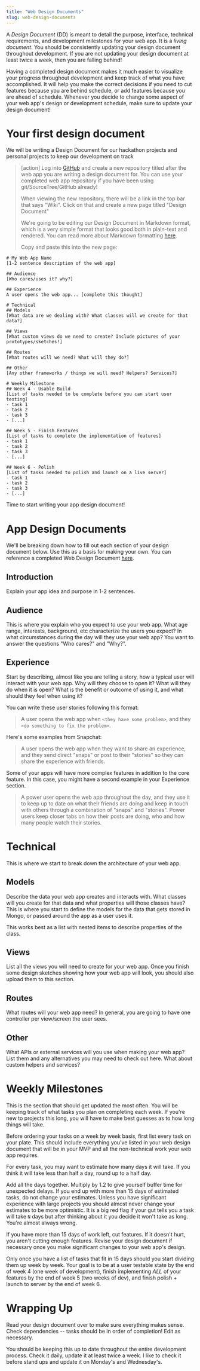 ```yaml
---
title: "Web Design Documents"
slug: web-design-documents
---
```


A _Design Document_ (DD) is meant to detail the purpose, interface, technical requirements, and development milestones for your web app. It is a _living document_. You should be consistently updating your design document throughout development. If you are not updating your design document at least twice a week, then you are falling behind!

Having a completed design document makes it much easier to visualize your progress throughout development and keep track of what you have accomplished. It will help you make the correct decisions if you need to cut features because you are behind schedule, or add features because you are ahead of schedule. Whenever you decide to change some aspect of your web app's design or development schedule, make sure to update your design document!

# Your first design document

We will be writing a Design Document for our hackathon projects and personal projects to keep our development on track

> [action]
> Log into [GitHub](http://github.com) and create a new repository titled after the web app you are writing a design document for. You can use your completed web app repository if you have been using git/SourceTree/GitHub already!
>
> When viewing the new repository, there will be a link in the top bar that says "Wiki". Click on that and create a new page titled "Design Document"
>
> We're going to be editing our Design Document in Markdown format, which is a very simple format that looks good both in plain-text and rendered. You can read more about Markdown formatting [here](https://github.com/adam-p/markdown-here/wiki/Markdown-Cheatsheet).
>
> Copy and paste this into the new page:
>
```
# My Web App Name
[1-2 sentence description of the web app]
​
## Audience
[Who cares/uses it? why?]
​
## Experience
A user opens the web app... [complete this thought]
​
# Technical
## Models
[What data are we dealing with? What classes will we create for that data?]
​
## Views
[What custom views do we need to create? Include pictures of your prototypes/sketches!]
​
## Routes
[What routes will we need? What will they do?]
​
## Other
[Any other frameworks / things we will need? Helpers? Services?]
​
# Weekly Milestone
## Week 4 - Usable Build
[List of tasks needed to be complete before you can start user testing]
- task 1
- task 2
- task 3
- [...]
​
## Week 5 - Finish Features
[List of tasks to complete the implementation of features]
- task 1
- task 2
- task 3
- [...]
​
## Week 6 - Polish
[List of tasks needed to polish and launch on a live server]
- task 1
- task 2
- task 3
- [...]
```

Time to start writing your app design document!

# App Design Documents

We'll be breaking down how to fill out each section of your design document below. Use this as a basis for making your own. You can reference a completed Web Design Document [here](https://github.com/MakeSchool-Tutorials/Web-Design-Documents/wiki/Sample-Web-Design-Document).

## Introduction

Explain your app idea and purpose in 1-2 sentences.

## Audience

This is where you explain who you expect to use your web app. What age range, interests, background, etc characterize the users you expect? In what circumstances during the day will they use your web app? You want to answer the questions "Who cares?" and "Why?".

## Experience

Start by describing, almost like you are telling a story, how a typical user will interact with your web app. Why will they choose to open it? What will they do when it is open? What is the benefit or outcome of using it, and what should they feel when using it?

You can write these user stories following this format:
> A user opens the web app when `<they have some problem>`, and they `<do something to fix the problem>`.

Here's some examples from Snapchat:
> A user opens the web app when they want to share an experience, and they send direct "snaps" or post to their "stories" so they can share the experience with friends.

Some of your apps will have more complex features in addition to the core feature. In this case, you might have a second example in your Experience section.
> A power user opens the web app throughout the day, and they use it to keep up to date on what their friends are doing and keep in touch with others through a combination of "snaps" and "stories". Power users keep closer tabs on how their posts are doing, who and how many people watch their stories.

# Technical

This is where we start to break down the architecture of your web app.

## Models

Describe the data your web app creates and interacts with. What classes will you create for that data and what properties will those classes have? This is where you start to define the models for the data that gets stored in Mongo, or passed around the app as a user uses it.

This works best as a list with nested items to describe properties of the class.

## Views

List all the views you will need to create for your web app. Once you finish some design sketches showing how your web app will look, you should also upload them to this section.

## Routes

What routes will your web app need? In general, you are going to have one controller per view/screen the user sees.

## Other

What APIs or external services will you use when making your web app? List them and any alternatives you may need to check out here. What about custom helpers and services?

# Weekly Milestones

This is the section that should get updated the most often. You will be keeping track of what tasks you plan on completing each week. If you're new to projects this long, you will have to make best guesses as to how long things will take.

Before ordering your tasks on a week by week basis, first list every task on your plate. This should include everything you've listed in your web design document that will be in your MVP and all the non-technical work your web app requires.

For every task, you may want to estimate how many days it will take. If you think it will take less than half a day, round up to a half day.

Add all the days together. Multiply by 1.2 to give yourself buffer time for unexpected delays. If you end up with more than 15 days of estimated tasks, do not change your estimates. Unless you have significant experience with large projects you should almost never change your estimates to be more optimistic. It is a big red flag if your gut tells you a task will take `N` days but after thinking about it you decide it won't take as long. You're almost always wrong.

If you have more than 15 days of work left, cut features. If it doesn't hurt, you aren't cutting enough features. Revise your design document if necessary once you make significant changes to your web app's design.

Only once you have a list of tasks that fit in 15 days should you start dividing them up week by week. Your goal is to be at a user testable state by the end of week 4 (one week of development), finish implementing *ALL* of your features by the end of week 5 (two weeks of dev), and finish polish + launch to server by the end of week 6.

# Wrapping Up

Read your design document over to make sure everything makes sense. Check dependencies -- tasks should be in order of completion! Edit as necessary.

You should be keeping this up to date throughout the entire development process. Check it daily, update it at least twice a week. I like to check it before stand ups and update it on Monday's and Wednesday's.
